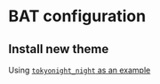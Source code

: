 # BAT configuration

## Install new theme

Using [`tokyonight_night` as an example](https://github.com/folke/tokyonight.nvim/issues/23#issuecomment-1636639722)
